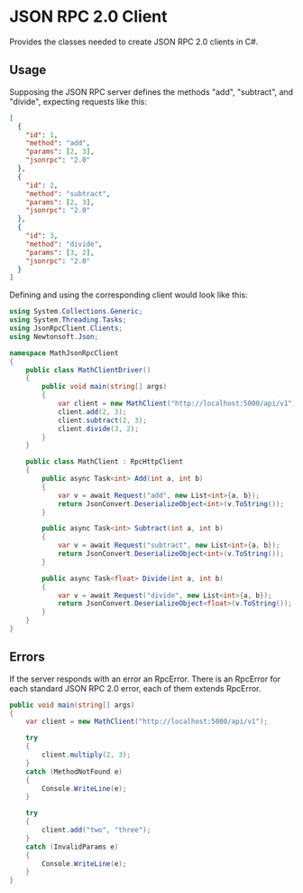 # JSON RPC 2.0 Client

Provides the classes needed to create JSON RPC 2.0 clients in C#.

## Usage

Supposing the JSON RPC server defines the methods "add", "subtract", and "divide", expecting requests like this:

```json
[
  {
    "id": 1,
    "method": "add",
    "params": [2, 3],
    "jsonrpc": "2.0"
  },
  {
    "id": 2,
    "method": "subtract",
    "params": [2, 3],
    "jsonrpc": "2.0"
  },
  {
    "id": 3,
    "method": "divide",
    "params": [3, 2],
    "jsonrpc": "2.0"
  }
]
```

Defining and using the corresponding client would look like this:

```c#
using System.Collections.Generic;
using System.Threading.Tasks;
using JsonRpcClient.Clients;
using Newtonsoft.Json;

namespace MathJsonRpcClient
{
    public class MathClientDriver()
    {
        public void main(string[] args)
        {
            var client = new MathClient("http://localhost:5000/api/v1");
            client.add(2, 3);
            client.subtract(2, 3);
            client.divide(3, 2);
        }
    }

    public class MathClient : RpcHttpClient
    {
        public async Task<int> Add(int a, int b)
        {
            var v = await Request("add", new List<int>{a, b});
            return JsonConvert.DeserializeObject<int>(v.ToString());
        }

        public async Task<int> Subtract(int a, int b)
        {
            var v = await Request("subtract", new List<int>{a, b});
            return JsonConvert.DeserializeObject<int>(v.ToString());
        }

        public async Task<float> Divide(int a, int b)
        {
            var v = await Request("divide", new List<int>{a, b});
            return JsonConvert.DeserializeObject<float>(v.ToString());
        }
    }
}
```

## Errors

If the server responds with an error an RpcError. There is an RpcError for each standard JSON RPC 2.0 error, each of
them extends RpcError.

```c#
public void main(string[] args)
{
    var client = new MathClient("http://localhost:5000/api/v1");

    try
    {
        client.multiply(2, 3);
    }
    catch (MethodNotFound e)
    {
        Console.WriteLine(e);
    }

    try
    {
        client.add("two", "three");
    }
    catch (InvalidParams e)
    {
        Console.WriteLine(e);
    }
}
```
